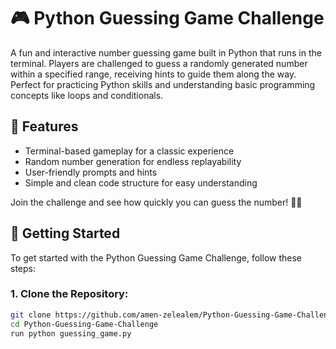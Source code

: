 # 🎮 Python Guessing Game Challenge

A fun and interactive number guessing game built in Python that runs in the terminal. Players are challenged to guess a randomly generated number within a specified range, receiving hints to guide them along the way. Perfect for practicing Python skills and understanding basic programming concepts like loops and conditionals.

## 🌟 Features
- Terminal-based gameplay for a classic experience
- Random number generation for endless replayability
- User-friendly prompts and hints
- Simple and clean code structure for easy understanding

Join the challenge and see how quickly you can guess the number! 🕵️‍♂️

## 🚀 Getting Started
To get started with the Python Guessing Game Challenge, follow these steps:

### 1. Clone the Repository:
```bash
git clone https://github.com/amen-zelealem/Python-Guessing-Game-Challenge.git
cd Python-Guessing-Game-Challenge
run python guessing_game.py